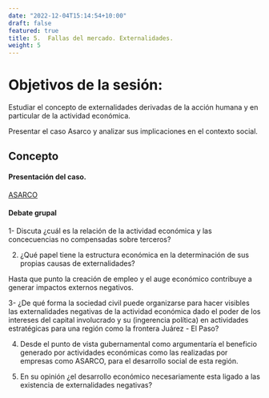 ```yaml
---
date: "2022-12-04T15:14:54+10:00"
draft: false
featured: true
title: 5.  Fallas del mercado. Externalidades.
weight: 5
---
```


# Objetivos de la sesión:
Estudiar el concepto de externalidades derivadas de la acción humana y en particular de la actividad económica.

Presentar el caso Asarco y analizar sus implicaciones en el contexto social.

## Concepto


#### Presentación del caso. 

[ASARCO](https://drive.google.com/file/d/1pgqSisMUx9aaAmk0JPJajXPFZ2ASp4vF/view?usp=sharing)


#### Debate grupal

1- Discuta ¿cuál es la relación de la actividad económica y las concecuencias no compensadas sobre terceros?

2. ¿Qué papel tiene la estructura económica en la determinación de sus propias causas de externalidades?

Hasta que punto la creación de empleo y el auge económico contribuye a generar impactos externos negativos.

3- ¿De qué forma la sociedad civil puede organizarse para hacer visibles las externalidades negativas de la actividad económica dado el poder de los intereses del capital involucrado y  su (ingerencia política) en actividades estratégicas para una región como la frontera Juárez - El Paso?


4. Desde el punto de vista gubernamental como argumentaría el beneficio generado por actividades económicas como las realizadas por empresas como ASARCO, para el desarrollo  social de esta región. 

5. En su opinión ¿el desarrollo económico necesariamente esta ligado a las existencia de externalidades negativas?


